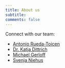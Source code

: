 ```yaml
---
title: About us
subtitle: 
comments: false
---
```



Connect with our team:

* [Antonio Rueda-Toicen](https://www.linkedin.com/in/antonioruedatoicen/)
* [Dr. Katja Dittrich](https://www.linkedin.com/in/katja-dittrich/)
* [Michael Gerloff](https://www.linkedin.com/in/michael-gerloff/)
* [Svenja Niehus](https://www.linkedin.com/in/svenja-niehus/)
